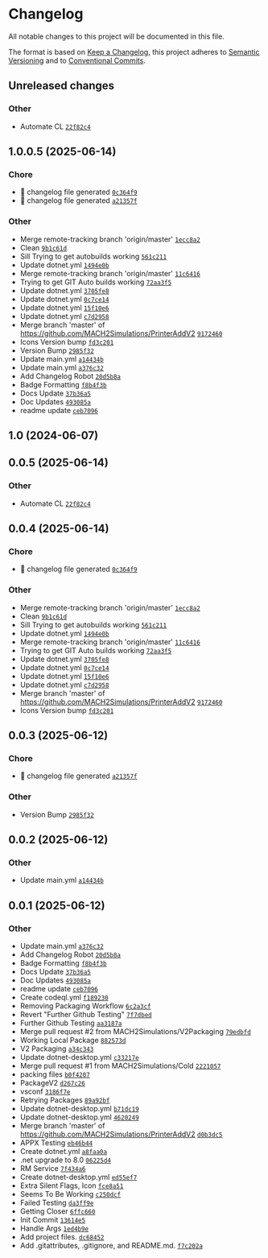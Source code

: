 # Changelog

All notable changes to this project will be documented in this file.

The format is based on [Keep a Changelog](https://keepachangelog.com/en/1.0.0/), this project adheres to [Semantic Versioning](https://semver.org/spec/v2.0.0.html) and to [Conventional Commits](https://www.conventionalcommits.org/en/v1.0.0/).

## Unreleased changes

### Other
- Automate CL [`22f82c4`](https://github.com/MACH2Simulations/PrinterAddV2/commit/22f82c4)

## 1.0.0.5 (2025-06-14)

### Chore
- :robot: changelog file generated [`0c364f9`](https://github.com/MACH2Simulations/PrinterAddV2/commit/0c364f9)
- :robot: changelog file generated [`a21357f`](https://github.com/MACH2Simulations/PrinterAddV2/commit/a21357f)

### Other
- Merge remote-tracking branch 'origin/master' [`1ecc8a2`](https://github.com/MACH2Simulations/PrinterAddV2/commit/1ecc8a2)
- Clean [`9b1c61d`](https://github.com/MACH2Simulations/PrinterAddV2/commit/9b1c61d)
- Sill Trying to get autobuilds working [`561c211`](https://github.com/MACH2Simulations/PrinterAddV2/commit/561c211)
- Update dotnet.yml [`1494e0b`](https://github.com/MACH2Simulations/PrinterAddV2/commit/1494e0b)
- Merge remote-tracking branch 'origin/master' [`11c6416`](https://github.com/MACH2Simulations/PrinterAddV2/commit/11c6416)
- Trying to get GIT Auto builds working [`72aa3f5`](https://github.com/MACH2Simulations/PrinterAddV2/commit/72aa3f5)
- Update dotnet.yml [`3705fe8`](https://github.com/MACH2Simulations/PrinterAddV2/commit/3705fe8)
- Update dotnet.yml [`0c7ce14`](https://github.com/MACH2Simulations/PrinterAddV2/commit/0c7ce14)
- Update dotnet.yml [`15f10e6`](https://github.com/MACH2Simulations/PrinterAddV2/commit/15f10e6)
- Update dotnet.yml [`c7d2958`](https://github.com/MACH2Simulations/PrinterAddV2/commit/c7d2958)
- Merge branch 'master' of https://github.com/MACH2Simulations/PrinterAddV2 [`9172460`](https://github.com/MACH2Simulations/PrinterAddV2/commit/9172460)
- Icons Version bump [`fd3c201`](https://github.com/MACH2Simulations/PrinterAddV2/commit/fd3c201)
- Version Bump [`2985f32`](https://github.com/MACH2Simulations/PrinterAddV2/commit/2985f32)
- Update main.yml [`a14434b`](https://github.com/MACH2Simulations/PrinterAddV2/commit/a14434b)
- Update main.yml [`a376c32`](https://github.com/MACH2Simulations/PrinterAddV2/commit/a376c32)
- Add Changelog Robot [`20d5b8a`](https://github.com/MACH2Simulations/PrinterAddV2/commit/20d5b8a)
- Badge Formatting [`f8b4f3b`](https://github.com/MACH2Simulations/PrinterAddV2/commit/f8b4f3b)
- Docs Update [`37b36a5`](https://github.com/MACH2Simulations/PrinterAddV2/commit/37b36a5)
- Doc Updates [`493085a`](https://github.com/MACH2Simulations/PrinterAddV2/commit/493085a)
- readme update [`ceb7096`](https://github.com/MACH2Simulations/PrinterAddV2/commit/ceb7096)

## 1.0 (2024-06-07)

## 0.0.5 (2025-06-14)

### Other
- Automate CL [`22f82c4`](https://github.com/MACH2Simulations/PrinterAddV2/commit/22f82c4)

## 0.0.4 (2025-06-14)

### Chore
- :robot: changelog file generated [`0c364f9`](https://github.com/MACH2Simulations/PrinterAddV2/commit/0c364f9)

### Other
- Merge remote-tracking branch 'origin/master' [`1ecc8a2`](https://github.com/MACH2Simulations/PrinterAddV2/commit/1ecc8a2)
- Clean [`9b1c61d`](https://github.com/MACH2Simulations/PrinterAddV2/commit/9b1c61d)
- Sill Trying to get autobuilds working [`561c211`](https://github.com/MACH2Simulations/PrinterAddV2/commit/561c211)
- Update dotnet.yml [`1494e0b`](https://github.com/MACH2Simulations/PrinterAddV2/commit/1494e0b)
- Merge remote-tracking branch 'origin/master' [`11c6416`](https://github.com/MACH2Simulations/PrinterAddV2/commit/11c6416)
- Trying to get GIT Auto builds working [`72aa3f5`](https://github.com/MACH2Simulations/PrinterAddV2/commit/72aa3f5)
- Update dotnet.yml [`3705fe8`](https://github.com/MACH2Simulations/PrinterAddV2/commit/3705fe8)
- Update dotnet.yml [`0c7ce14`](https://github.com/MACH2Simulations/PrinterAddV2/commit/0c7ce14)
- Update dotnet.yml [`15f10e6`](https://github.com/MACH2Simulations/PrinterAddV2/commit/15f10e6)
- Update dotnet.yml [`c7d2958`](https://github.com/MACH2Simulations/PrinterAddV2/commit/c7d2958)
- Merge branch 'master' of https://github.com/MACH2Simulations/PrinterAddV2 [`9172460`](https://github.com/MACH2Simulations/PrinterAddV2/commit/9172460)
- Icons Version bump [`fd3c201`](https://github.com/MACH2Simulations/PrinterAddV2/commit/fd3c201)

## 0.0.3 (2025-06-12)

### Chore
- :robot: changelog file generated [`a21357f`](https://github.com/MACH2Simulations/PrinterAddV2/commit/a21357f)

### Other
- Version Bump [`2985f32`](https://github.com/MACH2Simulations/PrinterAddV2/commit/2985f32)

## 0.0.2 (2025-06-12)

### Other
- Update main.yml [`a14434b`](https://github.com/MACH2Simulations/PrinterAddV2/commit/a14434b)

## 0.0.1 (2025-06-12)

### Other
- Update main.yml [`a376c32`](https://github.com/MACH2Simulations/PrinterAddV2/commit/a376c32)
- Add Changelog Robot [`20d5b8a`](https://github.com/MACH2Simulations/PrinterAddV2/commit/20d5b8a)
- Badge Formatting [`f8b4f3b`](https://github.com/MACH2Simulations/PrinterAddV2/commit/f8b4f3b)
- Docs Update [`37b36a5`](https://github.com/MACH2Simulations/PrinterAddV2/commit/37b36a5)
- Doc Updates [`493085a`](https://github.com/MACH2Simulations/PrinterAddV2/commit/493085a)
- readme update [`ceb7096`](https://github.com/MACH2Simulations/PrinterAddV2/commit/ceb7096)
- Create codeql.yml [`f189230`](https://github.com/MACH2Simulations/PrinterAddV2/commit/f189230)
- Removing Packaging Workflow [`6c2a3cf`](https://github.com/MACH2Simulations/PrinterAddV2/commit/6c2a3cf)
- Revert "Further Github Testing" [`7f7dbed`](https://github.com/MACH2Simulations/PrinterAddV2/commit/7f7dbed)
- Further Github Testing [`aa3187a`](https://github.com/MACH2Simulations/PrinterAddV2/commit/aa3187a)
- Merge pull request #2 from MACH2Simulations/V2Packaging [`79edbfd`](https://github.com/MACH2Simulations/PrinterAddV2/commit/79edbfd)
- Working Local Package [`882573d`](https://github.com/MACH2Simulations/PrinterAddV2/commit/882573d)
- V2 Packaging [`a34c343`](https://github.com/MACH2Simulations/PrinterAddV2/commit/a34c343)
- Update dotnet-desktop.yml [`c33217e`](https://github.com/MACH2Simulations/PrinterAddV2/commit/c33217e)
- Merge pull request #1 from MACH2Simulations/Cold [`2221057`](https://github.com/MACH2Simulations/PrinterAddV2/commit/2221057)
- packing files [`b0f4207`](https://github.com/MACH2Simulations/PrinterAddV2/commit/b0f4207)
- PackageV2 [`d267c26`](https://github.com/MACH2Simulations/PrinterAddV2/commit/d267c26)
- vsconf [`3186f7e`](https://github.com/MACH2Simulations/PrinterAddV2/commit/3186f7e)
- Retrying Packages [`89a92bf`](https://github.com/MACH2Simulations/PrinterAddV2/commit/89a92bf)
- Update dotnet-desktop.yml [`b71dc19`](https://github.com/MACH2Simulations/PrinterAddV2/commit/b71dc19)
- Update dotnet-desktop.yml [`4620249`](https://github.com/MACH2Simulations/PrinterAddV2/commit/4620249)
- Merge branch 'master' of https://github.com/MACH2Simulations/PrinterAddV2 [`d0b3dc5`](https://github.com/MACH2Simulations/PrinterAddV2/commit/d0b3dc5)
- APPX Testing [`eb46b44`](https://github.com/MACH2Simulations/PrinterAddV2/commit/eb46b44)
- Create dotnet.yml [`a8faa0a`](https://github.com/MACH2Simulations/PrinterAddV2/commit/a8faa0a)
- .net upgrade to 8.0 [`06225d4`](https://github.com/MACH2Simulations/PrinterAddV2/commit/06225d4)
- RM Service [`7f434a6`](https://github.com/MACH2Simulations/PrinterAddV2/commit/7f434a6)
- Create dotnet-desktop.yml [`ed55ef7`](https://github.com/MACH2Simulations/PrinterAddV2/commit/ed55ef7)
- Extra Silent Flags, Icon [`fce8a51`](https://github.com/MACH2Simulations/PrinterAddV2/commit/fce8a51)
- Seems To Be Working [`c250dcf`](https://github.com/MACH2Simulations/PrinterAddV2/commit/c250dcf)
- Failed Testing [`da3ff9e`](https://github.com/MACH2Simulations/PrinterAddV2/commit/da3ff9e)
- Getting Closer [`6ffc660`](https://github.com/MACH2Simulations/PrinterAddV2/commit/6ffc660)
- Init Commit [`13614e5`](https://github.com/MACH2Simulations/PrinterAddV2/commit/13614e5)
- Handle Args [`1ed4b9e`](https://github.com/MACH2Simulations/PrinterAddV2/commit/1ed4b9e)
- Add project files. [`dc68452`](https://github.com/MACH2Simulations/PrinterAddV2/commit/dc68452)
- Add .gitattributes, .gitignore, and README.md. [`f7c202a`](https://github.com/MACH2Simulations/PrinterAddV2/commit/f7c202a)

